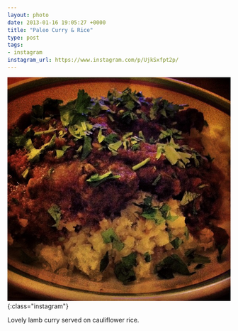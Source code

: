 ```yaml
---
layout: photo
date: 2013-01-16 19:05:27 +0000
title: "Paleo Curry & Rice"
type: post
tags:
- instagram
instagram_url: https://www.instagram.com/p/UjkSxfpt2p/
---
```


![Instagram - UjkSxfpt2p](/img/UjkSxfpt2p.jpg){:class="instagram"}

Lovely lamb curry served on cauliflower rice.
